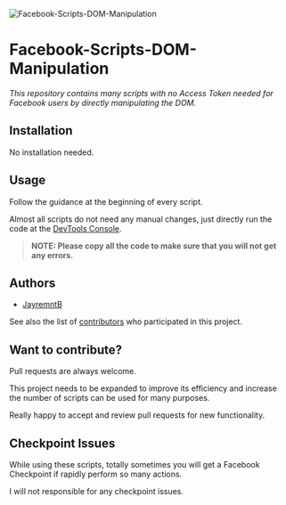 ![Facebook-Scripts-DOM-Manipulation](https://i.ibb.co/hHhXkhk/B-n-sao-c-a-Facebook-Scripts-DOM-Manipulation.png)
# Facebook-Scripts-DOM-Manipulation

_This repository contains many scripts with no Access Token needed for Facebook users by directly manipulating the DOM._

## Installation

No installation needed.

## Usage

Follow the guidance at the beginning of every script.

Almost all scripts do not need any manual changes, just directly run the code at the [DevTools Console](https://developers.google.com/web/tools/chrome-devtools/open).

> **NOTE: Please copy all the code to make sure that you will not get any errors.**

## Authors

- [JayremntB](https://github.com/JayremntB)

See also the list of [contributors](https://github.com/JayremntB/facebook-scripts-DOM-manipulation/contributors) who participated in this project.

## Want to contribute?

Pull requests are always welcome.

This project needs to be expanded to improve its efficiency and increase the number of scripts can be used for many purposes.

Really happy to accept and review pull requests for new functionality.

## Checkpoint Issues

While using these scripts, totally sometimes you will get a Facebook Checkpoint if rapidly perform so many actions.

I will not responsible for any checkpoint issues.
